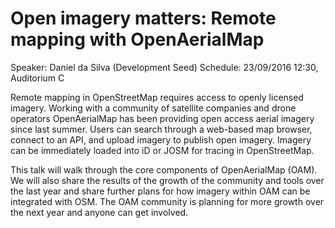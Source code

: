 # Open imagery matters: Remote mapping with OpenAerialMap

Speaker: Daniel da Silva (Development Seed)
Schedule: 23/09/2016 12:30, Auditorium C

Remote mapping in OpenStreetMap requires access to openly licensed imagery. Working with a community of satellite companies and drone operators OpenAerialMap has been providing open access aerial imagery since last summer. Users can search through a web-based map browser, connect to an API, and upload imagery to publish open imagery. Imagery can be immediately loaded into iD or JOSM for tracing in OpenStreetMap.

This talk will walk through the core components of OpenAerialMap (OAM). We will also share the results of the growth of the community and tools over the last year and share further plans for how imagery within OAM can be integrated with OSM. The OAM community is planning for more growth over the next year and anyone can get involved.
